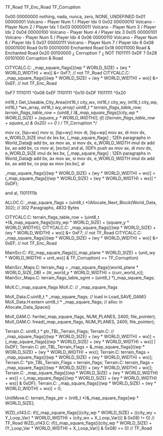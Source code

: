





TF_Road
TF_Enc_Road
TF_Corruption



0x00    00000000    nothing, nada, nunca, zero, NONE, UNDEFINED
0x01    00000001    Volcano - Player Num 1 / Player Idx 0
0x02    00000010    Volcano - Player Num 2 / Player Idx 1
0x03    00000011    Volcano - Player Num 3 / Player Idx 2
0x04    00000100    Volcano - Player Num 4 / Player Idx 3
0x05    00000101    Volcano - Player Num 5 / Player Idx 4
0x06    00000110    Volcano - Player Num 6 / Player Idx 5
0x07    00000111    Volcano - Player Num 7 / Player Idx 6
0x08    00001000    Road
0x10    00010000    Enchanted Road
0x18    00011000    Road & Enchanted Road
0x20    00100000    ¿ Corruption ?  ¿ NOT 11011111  0xDF ?
0x28    00101000    Corruption & Road



CITYCALC.C:    _map_square_flags[((wp * WORLD_SIZE) + (wy * WORLD_WIDTH) + wx)] &= 0xF7;  // not TF_Road
CITYCALC.C:    _map_square_flags[((wp * WORLD_SIZE) + (wy * WORLD_WIDTH) + wx)] &= 0xEF;  // not TF_Enc_Road

0xF7    11110111    ^0x08
0xEF    11101111    ^0x10
0xDF    11011111    ^0x20



int16_t Get_Useable_City_Area(int16_t city_wx, int16_t city_wy, int16_t city_wp, int16_t *wx_array, int16_t *wy_array)
    uint8_t * terrain_flags_table_row;
    terrain_flags_table_row = (uint8_t *)&_map_square_flags[(city_wp * WORLD_SIZE) + (square_y * WORLD_WIDTH)];
    if( (*(terrain_flags_table_row + square_x) & 0x20) == 0 ) /* TF_Corruption */



mov     cx, [bp+wx]
mov     si, [bp+wy]
mov     di, [bp+wp]
mov     ax, di
mov     dx, e_WORLD_SIZE
imul    dx
les     bx, [_map_square_flags]         ; 12Eh paragraphs in World_Data@
add     bx, ax
mov     ax, si
mov     dx, e_WORLD_WIDTH
imul    dx
add     bx, ax
add     bx, cx
mov     al, [es:bx]
and     al, 0DFh
push    ax
mov     ax, di
mov     dx, e_WORLD_SIZE
imul    dx
les     bx, [_map_square_flags]         ; 12Eh paragraphs in World_Data@
add     bx, ax
mov     ax, si
mov     dx, e_WORLD_WIDTH
imul    dx
add     bx, ax
add     bx, cx
pop     ax
mov     [es:bx], al


_map_square_flags[((wp * WORLD_SIZE) + (wy * WORLD_WIDTH) + wx)] = (_map_square_flags[((wp * WORLD_SIZE) + (wy * WORLD_WIDTH) + wx)] ^ 0xDF);


and     al, 11011111b




ALLOC.C:    _map_square_flags = (uint8_t *)Allocate_Next_Block(World_Data, 302);   // 302 Paragraphs, 4832 Bytes

CITYCALC.C:            terrain_flags_table_row = (uint8_t *)&_map_square_flags[(city_wp * WORLD_SIZE) + (square_y * WORLD_WIDTH)];
CITYCALC.C:    _map_square_flags[((wp * WORLD_SIZE) + (wy * WORLD_WIDTH) + wx)] &= 0xF7;  // not TF_Road
CITYCALC.C:    _map_square_flags[((wp * WORLD_SIZE) + (wy * WORLD_WIDTH) + wx)] &= 0xEF;  // not TF_Enc_Road

MainScr.C:    if((_map_square_flags[((_map_plane * WORLD_SIZE) + (unit_wy * WORLD_WIDTH) + unit_wx)] & TF_Corruption) == TF_Corruption)

MainScr_Maps.C:                terrain_flag = _map_square_flags[(world_plane * WORLD_SIZE_DB) + (itr_world_y * WORLD_WIDTH) + (curr_world_x)];
MainScr_Maps.C:                terrain_flags_table_sgmt = (uint8_t *)_map_square_flags;

MoX.C:_map_square_flags
MoX.C:    // _map_square_flags

MoX_Data.C:uint8_t * _map_square_flags;                // load in Load_SAVE_GAM()
MoX_Data.H:extern uint8_t * _map_square_flags;         // alloc in Allocate_Data_Space()

MoX_GAM.C:    fwrite(_map_square_flags, NUM_PLANES, 2400, file_pointer);
MoX_GAM.C:    fread(_map_square_flags, NUM_PLANES, 2400, file_pointer);

Terrain.C:    uint8_t * ptr_TBL_Terrain_Flags;
Terrain.C:    // _map_square_flags[((wp * WORLD_SIZE) + (wy * WORLD_WIDTH) + wx)] = (_map_square_flags[((wp * WORLD_SIZE) + (wy * WORLD_WIDTH) + wx)] | 0xDF);
Terrain.C:    ptr_TBL_Terrain_Flags = &_map_square_flags[((wp * WORLD_SIZE) + (wy * WORLD_WIDTH) + wx)];
Terrain.C:    terrain_flags = _map_square_flags[((wp * WORLD_SIZE) + (wy * WORLD_WIDTH) + wx)];
Terrain.C:    *ptr_TBL_Terrain_Flags = terrain_flags;
Terrain.C:    terrain_flags = _map_square_flags[((wp * WORLD_SIZE) + (wy * WORLD_WIDTH) + wx)];
Terrain.C:    _map_square_flags[((wp * WORLD_SIZE) + (wy * WORLD_WIDTH) + wx)] = (_map_square_flags[((wp * WORLD_SIZE) + (wy * WORLD_WIDTH) + wx)] & 0xDF);
Terrain.C:    _map_square_flags[((wp * WORLD_SIZE) + (wy * WORLD_WIDTH) + wx)] = 0;

UnitMove.C:        terrain_flags_ptr = (int8_t *)&_map_square_flags[wp * WORLD_SIZE];

WZD_o143.C:                    if((_map_square_flags[((city_wp * WORLD_SIZE) + ((city_wy + Y_Loop_Var) * WORLD_WIDTH) + (city_wx + X_Loop_Var))] & 0x08) != 0)  // TF_Road
WZD_o143.C:                        if((_map_square_flags[((city_wp * WORLD_SIZE) + (Y_Loop_Var * WORLD_WIDTH) + X_Loop_Var)] & 0x08) == 0)  // TF_Road
